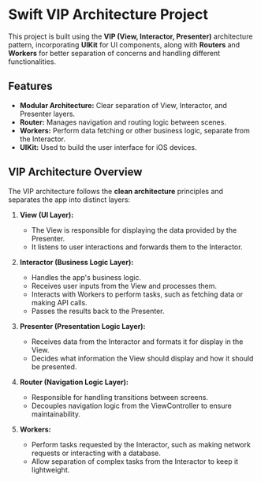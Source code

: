 # Swift VIP Architecture Project

This project is built using the **VIP (View, Interactor, Presenter)** architecture pattern, incorporating **UIKit** for UI components, along with **Routers** and **Workers** for better separation of concerns and handling different functionalities.

## Features

- **Modular Architecture:** Clear separation of View, Interactor, and Presenter layers.
- **Router:** Manages navigation and routing logic between scenes.
- **Workers:** Perform data fetching or other business logic, separate from the Interactor.
- **UIKit:** Used to build the user interface for iOS devices.

## VIP Architecture Overview

The VIP architecture follows the **clean architecture** principles and separates the app into distinct layers:

1. **View (UI Layer):** 
   - The View is responsible for displaying the data provided by the Presenter.
   - It listens to user interactions and forwards them to the Interactor.
   
2. **Interactor (Business Logic Layer):**
   - Handles the app's business logic.
   - Receives user inputs from the View and processes them.
   - Interacts with Workers to perform tasks, such as fetching data or making API calls.
   - Passes the results back to the Presenter.

3. **Presenter (Presentation Logic Layer):**
   - Receives data from the Interactor and formats it for display in the View.
   - Decides what information the View should display and how it should be presented.

4. **Router (Navigation Logic Layer):**
   - Responsible for handling transitions between screens.
   - Decouples navigation logic from the ViewController to ensure maintainability.

5. **Workers:**
   - Perform tasks requested by the Interactor, such as making network requests or interacting with a database.
   - Allow separation of complex tasks from the Interactor to keep it lightweight.


